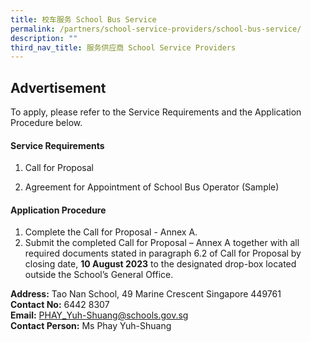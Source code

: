 ```yaml
---
title: 校车服务 School Bus Service
permalink: /partners/school-service-providers/school-bus-service/
description: ""
third_nav_title: 服务供应商 School Service Providers
---
```

## Advertisement

To apply, please refer to the Service Requirements and the Application Procedure below.

#### Service Requirements
1. Call for Proposal


2. Agreement for Appointment of School Bus Operator (Sample)

#### Application Procedure
1. Complete the Call for Proposal - Annex A.
2. Submit the completed Call for Proposal – Annex A together with all required documents stated in paragraph 6.2 of Call for Proposal by closing date, **10 August 2023** to the designated drop-box located outside the School’s General Office.

**Address:** Tao Nan School, 49 Marine Crescent Singapore 449761<br>
**Contact No:** 6442 8307<br>
**Email:** PHAY_Yuh-Shuang@schools.gov.sg<br>
**Contact Person:** Ms Phay Yuh-Shuang<br>
